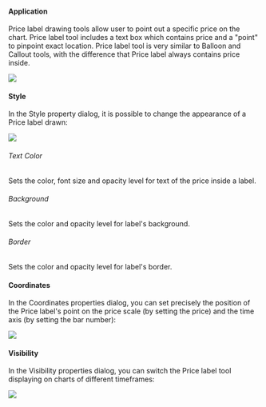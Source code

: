 #### Application

Price label drawing tools allow user to point out a specific price on the chart. Price label tool includes a text box which contains price and a "point" to pinpoint exact location. Price label tool is very similar to Balloon and Callout tools, with the difference that Price label always contains price inside.

![](https://s3.amazonaws.com/cdn.freshdesk.com/data/helpdesk/attachments/production/43525307185/original/hRXmZjK0n3DXuIva6pzTwp_j3No6ZxoLdA.png?1732469380)

#### Style

In the Style property dialog, it is possible to change the appearance of a Price label drawn:

![](https://s3.amazonaws.com/cdn.freshdesk.com/data/helpdesk/attachments/production/43525307212/original/oq_ZOy-xt2X7YjRJ-3qFpAZ68UgINbNKYQ.png?1732469405)

###### Text Color

Sets the color, font size and opacity level for text of the price inside a label.

###### Background

Sets the color and opacity level for label's background.

###### Border

Sets the color and opacity level for label's border.

#### Coordinates

In the Coordinates properties dialog, you can set precisely the position of the Price label's point on the price scale (by setting the price) and the time axis (by setting the bar number):

![](https://s3.amazonaws.com/cdn.freshdesk.com/data/helpdesk/attachments/production/43525307218/original/vLehhtxk7FO2cx9ih5yDIOIofe9ggh00YQ.png?1732469428)

#### Visibility

In the Visibility properties dialog, you can switch the Price label tool displaying on charts of different timeframes:

**![](https://s3.amazonaws.com/cdn.freshdesk.com/data/helpdesk/attachments/production/43525307226/original/GH3lDg665FQUHMC0xibMLPGYohdhn9FJKQ.png?1732469436)**